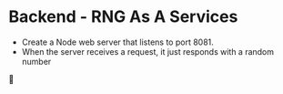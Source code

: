# Backend - RNG As A Services

- Create a Node web server that listens to port 8081.
- When the server receives a request, it just responds with a random number

🔀
